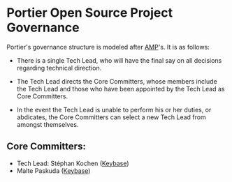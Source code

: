 # Portier Open Source Project Governance

Portier's governance structure is modeled after [AMP]'s. It is as follows:

* There is a single Tech Lead, who will have the final say on all decisions
  regarding technical direction.

* The Tech Lead directs the Core Committers, whose members include the Tech
  Lead and those who have been appointed by the Tech Lead as Core Committers.

* In the event the Tech Lead is unable to perform his or her duties, or
  abdicates, the Core Committers can select a new Tech Lead from amongst
  themselves.

[AMP]: https://github.com/ampproject/amphtml/blob/master/GOVERNANCE.md

## Core Committers:

* Tech Lead: Stéphan Kochen ([Keybase](https://keybase.io/stephank))
* Malte Paskuda ([Keybase](https://keybase.io/onli))
